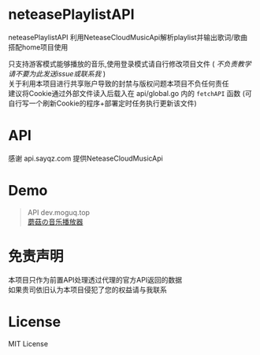 # neteasePlaylistAPI
neteasePlaylistAPI 利用NeteaseCloudMusicApi解析playlist并输出歌词/歌曲  
搭配home项目使用

只支持游客模式能够播放的音乐,使用登录模式请自行修改项目文件 ( *不负责教学 请不要为此发送issue或联系我* )  
关于利用本项目进行共享账户导致的封禁与版权问题本项目不负任何责任  
建议将Cookie通过外部文件读入后载入在 api/global.go 内的 `fetchAPI` 函数 (可自行写一个刷新Cookie的程序+部署定时任务执行更新该文件)  

# API
感谢 api.sayqz.com 提供NeteaseCloudMusicApi

# Demo
> API dev.moguq.top  
> [蘑菇の音乐播放器](https://www.moguq.top/music)

# 免责声明
本项目只作为前置API处理透过代理的官方API返回的数据  
如果贵司依旧认为本项目侵犯了您的权益请与我联系  

# License
MIT License
